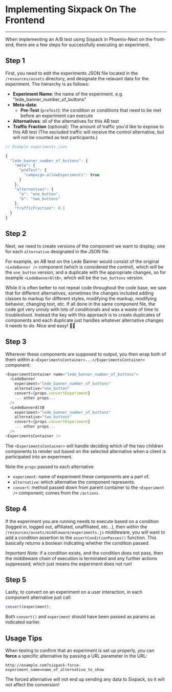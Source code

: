 
# Implementing Sixpack On The Frontend
***
When implementing an A/B test using Sixpack in Phoenix-Next on the front-end, there are a few steps for successfully executing an experiment.

## Step 1
First, you need to edit the experiments JSON file located in the `/resources/assets` directory, and designate the relavant data for the experiment.
The hierarchy is as follows:
* **Experiment Name**: the name of the experiment. e.g. "lede_banner_number_of_buttons"
* **Meta-data**:
  * **Pre-Test** (`preTest`): the condition or conditions that need to be met before an experiment can execute
* **Alternatives**: all of the alternatives for this AB test
* **Traffic Fraction** (optional): The amount of traffic you'd like to expose to this AB test (The excluded traffic will receive the control alternative, but will not be counted as test participants.)

```javascript
// Example experiments.json

{
  "lede_banner_number_of_buttons": {
    "meta": {
      "preTest": {
        "campaign.allowExperiments": true
      }
    },
    "alternatives": {
      "a": "one_button",
      "b": "two_buttons"
    },
    "trafficFraction": 0.1
  }
}
```

## Step 2
Next, we need to create versions of the component we want to display; one for each `alternative` designated in the JSON file.

For example, an AB test on the Lede Banner would consist of the original `<LedeBanner />` component (which is considered the _control_), which will be the `one_button` version, and a duplicate with the appropriate changes, so for example `<LedeBannerAltB>`, which will be the `two_buttons` version.

While it is often better to not repeat code throughout the code base, we saw that for different alternatives, sometimes the changes included adding classes to markup for different styles, modifying the markup, modifying behavior, changing text, etc. If all done in the same component file, the code got very unruly with lots of conditionals and was a waste of time to troubleshoot. Instead the key with this approach is to create duplicates of components and each duplicate just handles whatever alternative changes it needs to do. Nice and easy! 👌🏼

## Step 3
Wherever these components are supposed to output, you then wrap both of them within a `<ExperimentsContainer>...</ExperimentsContainer>` component:

```javascript
<ExperimentContainer name="lede_banner_number_of_buttons">
  <LedeBanner
    experiment="lede_banner_number_of_buttons"
    alternative="one_button"
    convert={props.convertExperiment}
    ... other props...
  />
  <LedeBannerAltB
    experiment="lede_banner_number_of_buttons"
    alternative="two_buttons"
    convert={props.convertExperiment}
    ... other props...
  />
<ExperimentsContainer />
```
The `<ExperimentsContainer>` will handle deciding which of the two children components to render out based on the selected alternative when a client is participated into an experiment.

Note the `props` passed to each alternative:
- `experiment`: name of experiment these components are a part of.
- `alternative`: which alternative the component represents.
- `convert`: method passed down from parent container to the `<Experiment />` component; comes from the `/actions`.

## Step 4
If the experiment you are running needs to execute based on a condition (logged in, logged out, affiliated, unaffiliated, etc...), then within the `/resources/assets/middleware/experiments.js` middleware, you will want to add a condition assertion to the `assertConditionPasses()` function. This basically returns a boolean indicating whether the condition passed.

_Important Note_: if a condition exists, and the condition does not pass, then the middleware chain of execution is terminated and any further actions suppressed; which just means the experiment does not run!

## Step 5
Lastly, to convert on an experiment on a user interaction, in each component alternative just call:

```javascript
convert(experiment);
```
Both `convert()` and `experiment` should have been passed as params as indicated earlier.

## Usage Tips
When testing to confirm that an experiment is set up properly, you can **force** a specific alternative by passing a URL parameter in the URL:

```
http://example.com?sixpack-force-experiment_name=name_of_alternative_to_show
```

The forced alternative will not end up sending any data to Sixpack, so it will not affect the conversion!

